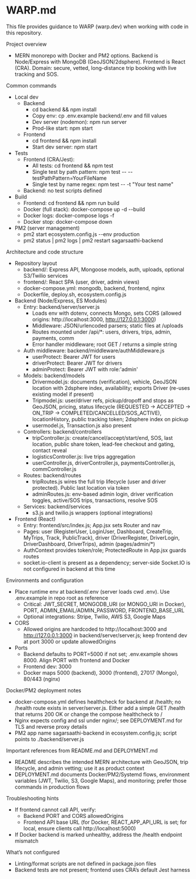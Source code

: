 # WARP.md

This file provides guidance to WARP (warp.dev) when working with code in this repository.

Project overview
- MERN monorepo with Docker and PM2 options. Backend is Node/Express with MongoDB (GeoJSON/2dsphere). Frontend is React (CRA). Domain: secure, vetted, long-distance trip booking with live tracking and SOS.

Common commands
- Local dev
  - Backend
    - cd backend && npm install
    - Copy env: cp .env.example backend/.env and fill values
    - Dev server (nodemon): npm run server
    - Prod-like start: npm start
  - Frontend
    - cd frontend && npm install
    - Start dev server: npm start
- Tests
  - Frontend (CRA/Jest):
    - All tests: cd frontend && npm test
    - Single test by path pattern: npm test -- --testPathPattern=YourFileName
    - Single test by name regex: npm test -- -t "Your test name"
  - Backend: no test scripts defined
- Build
  - Frontend: cd frontend && npm run build
  - Docker (full stack): docker-compose up -d --build
  - Docker logs: docker-compose logs -f
  - Docker stop: docker-compose down
- PM2 (server management)
  - pm2 start ecosystem.config.js --env production
  - pm2 status | pm2 logs | pm2 restart sagarsaathi-backend

Architecture and code structure
- Repository layout
  - backend/: Express API, Mongoose models, auth, uploads, optional S3/Twilio services
  - frontend/: React SPA (user, driver, admin views)
  - docker-compose.yml: mongodb, backend, frontend, nginx
  - Dockerfile, deploy.sh, ecosystem.config.js
- Backend (Node/Express, ES Modules)
  - Entry: backend/server/server.js
    - Loads env with dotenv, connects Mongo, sets CORS (allowed origins: http://localhost:3000, http://127.0.0.1:3000)
    - Middleware: JSON/urlencoded parsers; static files at /uploads
    - Routes mounted under /api/*: users, drivers, trips, admin, payments, comm
    - Error handler middleware; root GET / returns a simple string
  - Auth middleware: backend/middleware/authMiddleware.js
    - userProtect: Bearer JWT for users
    - driverProtect: Bearer JWT for drivers
    - adminProtect: Bearer JWT with role:'admin'
  - Models: backend/models
    - Drivermodel.js: documents (verification), vehicle, GeoJSON location with 2dsphere index, availability; exports Driver (re-uses existing model if present)
    - Tripmodel.js: user/driver refs, pickup/dropoff and stops as GeoJSON, pricing, status lifecycle (REQUESTED → ACCEPTED → ON_TRIP → COMPLETED/CANCELLED/SOS_ACTIVE), locationHistory, public tracking token; 2dsphere index on pickup
    - usermodel.js, Transaction.js also present
  - Controllers: backend/controllers
    - tripController.js: create/cancel/accept/start/end, SOS, last location, public share token, lead-fee checkout and gating, contact reveal
    - logisticsController.js: live trips aggregation
    - userController.js, driverController.js, paymentsController.js, commController.js
  - Routes: backend/routes
    - tripRoutes.js wires the full trip lifecycle (user and driver protected). Public last location via token
    - adminRoutes.js: env-based admin login, driver verification toggles, active/SOS trips, transactions, resolve SOS
  - Services: backend/services
    - s3.js and twilio.js wrappers (optional integrations)
- Frontend (React)
  - Entry: frontend/src/index.js; App.jsx sets Router and nav
  - Pages: user (RegisterUser, LoginUser, Dashboard, CreateTrip, MyTrips, Track, PublicTrack), driver (DriverRegister, DriverLogin, DriverDashboard, DriverTrips), admin (pages/admin/*)
  - AuthContext provides token/role; ProtectedRoute in App.jsx guards routes
  - socket.io-client is present as a dependency; server-side Socket.IO is not configured in backend at this time

Environments and configuration
- Place runtime env at backend/.env (server loads cwd .env). Use .env.example in repo root as reference
  - Critical: JWT_SECRET, MONGODB_URI (or MONGO_URI in Docker), PORT, ADMIN_EMAIL/ADMIN_PASSWORD, FRONTEND_BASE_URL
  - Optional integrations: Stripe, Twilio, AWS S3, Google Maps
- CORS
  - Allowed origins are hardcoded to http://localhost:3000 and http://127.0.0.1:3000 in backend/server/server.js; keep frontend dev at port 3000 or update allowedOrigins
- Ports
  - Backend defaults to PORT=5000 if not set; .env.example shows 8000. Align PORT with frontend and Docker
  - Frontend dev: 3000
  - Docker maps 5000 (backend), 3000 (frontend), 27017 (Mongo), 80/443 (nginx)

Docker/PM2 deployment notes
- docker-compose.yml defines healthcheck for backend at /health; no /health route exists in server/server.js. Either add a simple GET /health that returns 200 OK or change the compose healthcheck to /
- Nginx expects config and ssl under nginx/; see DEPLOYMENT.md for TLS and reverse proxy details
- PM2 app name sagarsaathi-backend in ecosystem.config.js; script points to ./backend/server.js

Important references from README.md and DEPLOYMENT.md
- README describes the intended MERN architecture with GeoJSON, trip lifecycle, and admin vetting; use it as product context
- DEPLOYMENT.md documents Docker/PM2/Systemd flows, environment variables (JWT, Twilio, S3, Google Maps), and monitoring; prefer those commands in production flows

Troubleshooting hints
- If frontend cannot call API, verify:
  - Backend PORT and CORS allowedOrigins
  - Frontend API base URL (for Docker, REACT_APP_API_URL is set; for local, ensure clients call http://localhost:5000)
- If Docker backend is marked unhealthy, address the /health endpoint mismatch

What’s not configured
- Linting/format scripts are not defined in package.json files
- Backend tests are not present; frontend uses CRA’s default Jest harness
